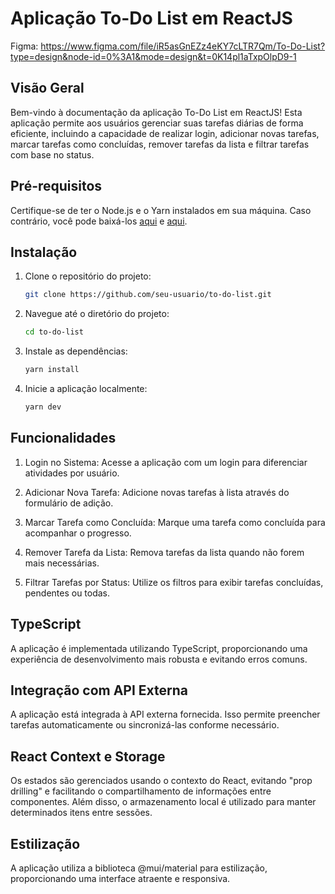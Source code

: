 # Aplicação To-Do List em ReactJS

Figma: https://www.figma.com/file/iR5asGnEZz4eKY7cLTR7Qm/To-Do-List?type=design&node-id=0%3A1&mode=design&t=0K14pl1aTxpOlpD9-1

## Visão Geral

Bem-vindo à documentação da aplicação To-Do List em ReactJS! Esta aplicação permite aos usuários gerenciar suas tarefas diárias de forma eficiente, incluindo a capacidade de realizar login, adicionar novas tarefas, marcar tarefas como concluídas, remover tarefas da lista e filtrar tarefas com base no status.

## Pré-requisitos

Certifique-se de ter o Node.js e o Yarn instalados em sua máquina. Caso contrário, você pode baixá-los [aqui](https://nodejs.org/) e [aqui](https://yarnpkg.com/).

## Instalação

1. Clone o repositório do projeto:

    ```bash
    git clone https://github.com/seu-usuario/to-do-list.git
    ```

2. Navegue até o diretório do projeto:

    ```bash
    cd to-do-list
    ```

3. Instale as dependências:

    ```bash
    yarn install
    ```

4. Inicie a aplicação localmente:

    ```bash
    yarn dev
    ```

## Funcionalidades

1. Login no Sistema: Acesse a aplicação com um login para diferenciar atividades por usuário.

2. Adicionar Nova Tarefa: Adicione novas tarefas à lista através do formulário de adição.

3. Marcar Tarefa como Concluída: Marque uma tarefa como concluída para acompanhar o progresso.

4. Remover Tarefa da Lista: Remova tarefas da lista quando não forem mais necessárias.

5. Filtrar Tarefas por Status: Utilize os filtros para exibir tarefas concluídas, pendentes ou todas.

## TypeScript

A aplicação é implementada utilizando TypeScript, proporcionando uma experiência de desenvolvimento mais robusta e evitando erros comuns.

## Integração com API Externa

A aplicação está integrada à API externa fornecida. Isso permite preencher tarefas automaticamente ou sincronizá-las conforme necessário.

## React Context e Storage

Os estados são gerenciados usando o contexto do React, evitando "prop drilling" e facilitando o compartilhamento de informações entre componentes. Além disso, o armazenamento local é utilizado para manter determinados itens entre sessões.

## Estilização

A aplicação utiliza a biblioteca @mui/material para estilização, proporcionando uma interface atraente e responsiva.
